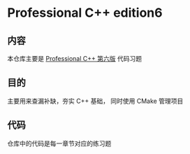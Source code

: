 # Professional C++ edition6

## 内容

本仓库主要是 [Professional C++ 第六版](https://github.com/Professional-CPP/edition-6) 代码习题 


## 目的

主要用来查漏补缺，夯实 C++ 基础， 同时使用 CMake 管理项目

## 代码

仓库中的代码是每一章节对应的练习题
